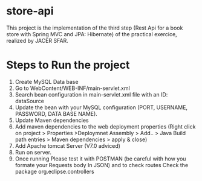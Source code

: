 # store-api
This project is the implementation of the third step (Rest Api for a book store with Spring MVC and JPA: Hibernate) of the practical exercice, realized by JACER SFAR.
# Steps to Run the project
1. Create MySQL Data base
2. Go to WebContent/WEB-INF/main-servlet.xml
3. Search bean configuration in main-servlet.xml file with an ID: dataSource
4. Update the bean with your MySQL configuration (PORT, USERNAME, PASSWORD, DATA BASE NAME).
5. Update Maven dependencies
6. Add maven dependencies to the web deployment properties (Right click on project > Properties >Deploymnet Assembly > Add.. > Java Build path entries > Maven dependencies > apply & close)
7. Add Apache tomcat Server (V7.0 adviced)
8. Run on server.
9. Once running Please test it with POSTMAN (be careful with how you formate your Requests body In JSON) and to check routes Check the package org.eclipse.controllers

